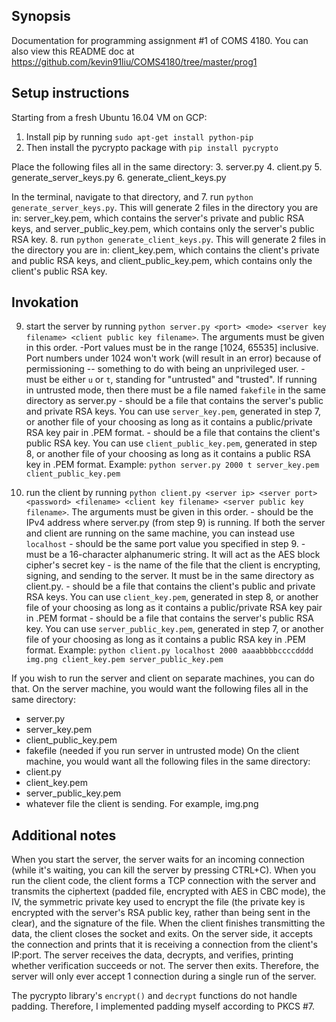## Synopsis

Documentation for programming assignment #1 of COMS 4180. You can also view this README doc at https://github.com/kevin91liu/COMS4180/tree/master/prog1


## Setup instructions

Starting from a fresh Ubuntu 16.04 VM on GCP:

1. Install pip by running ```sudo apt-get install python-pip```
2. Then install the pycrypto package with ```pip install pycrypto```

Place the following files all in the same directory:
3. server.py
4. client.py
5. generate_server_keys.py
6. generate_client_keys.py

In the terminal, navigate to that directory, and
7. run ```python generate_server_keys.py```. This will generate 2 files in the directory you are in: server_key.pem, which contains the server's private and public RSA keys, and server_public_key.pem, which contains only the server's public RSA key.
8. run ```python generate_client_keys.py```. This will generate 2 files in the directory you are in: client_key.pem, which contains the client's private and public RSA keys, and client_public_key.pem, which contains only the client's public RSA key.


## Invokation

9. start the server by running ```python server.py <port> <mode> <server key filename> <client public key filename>```. The arguments must be given in this order.
  -Port values must be in the range [1024, 65535] inclusive. Port numbers under 1024 won't work (will result in an error) because of permissioning -- something to do with being an unprivileged user. 
  -<mode> must be either ```u``` or ```t```, standing for "untrusted" and "trusted". If running in untrusted mode, then there must be a file named ```fakefile``` in the same directory as server.py
  -<server key filename> should be a file that contains the server's public and private RSA keys. You can use ```server_key.pem```, generated in step 7, or another file of your choosing as long as it contains a public/private RSA key pair in .PEM format.
  -<client public key filename> should be a file that contains the client's public RSA key. You can use ```client_public_key.pem```, generated in step 8, or another file of your choosing as long as it contains a public RSA key in .PEM format.
Example: ```python server.py 2000 t server_key.pem client_public_key.pem```

10. run the client by running ```python client.py <server ip> <server port> <password> <filename> <client key filename> <server public key filename>```. The arguments must be given in this order.
  -<server ip> should be the IPv4 address where server.py (from step 9) is running. If both the server and client are running on the same machine, you can instead use ```localhost```
  -<server port> should be the same port value you specified in step 9.
  -<password> must be a 16-character alphanumeric string. It will act as the AES block cipher's secret key
  -<filename> is the name of the file that the client is encrypting, signing, and sending to the server. It must be in the same directory as client.py.
  -<client key filename> should be a file that contains the client's public and private RSA keys. You can use ```client_key.pem```, generated in step 8, or another file of your choosing as long as it contains a public/private RSA key pair in .PEM format
  -<server public key filename> should be a file that contains the server's public RSA key. You can use ```server_public_key.pem```, generated in step 7, or another file of your choosing as long as it contains a public RSA key in .PEM format.
Example: ```python client.py localhost 2000 aaaabbbbccccdddd img.png client_key.pem server_public_key.pem```

If you wish to run the server and client on separate machines, you can do that. On the server machine, you would want the following files all in the same directory:
* server.py
* server_key.pem
* client_public_key.pem
* fakefile (needed if you run server in untrusted mode)
On the client machine, you would want all the following files in the same directory:
* client.py
* client_key.pem
* server_public_key.pem
* whatever file the client is sending. For example, img.png


## Additional notes

When you start the server, the server waits for an incoming connection (while it's waiting, you can kill the server by pressing CTRL+C). When you run the client code, the client forms a TCP connection with the server and transmits the ciphertext (padded file, encrypted with AES in CBC mode), the IV, the symmetric private key used to encrypt the file (the private key is encrypted with the server's RSA public key, rather than being sent in the clear), and the signature of the file. When the client finishes transmitting the data, the client closes the socket and exits. On the server side, it accepts the connection and prints that it is receiving a connection from the client's IP:port. The server receives the data, decrypts, and verifies, printing whether verification succeeds or not. The server then exits. Therefore, the server will only ever accept 1 connection during a single run of the server. 

The pycrypto library's ```encrypt()``` and ```decrypt``` functions do not handle padding. Therefore, I implemented padding myself according to PKCS #7. 
